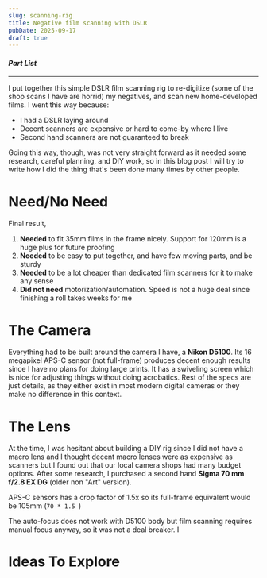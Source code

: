```yaml
---
slug: scanning-rig
title: Negative film scanning with DSLR
pubDate: 2025-09-17
draft: true
---
```


#### *Part List*



---

I put together this simple DSLR film scanning rig to re-digitize (some of the shop scans I have are horrid) my negatives, and scan new home-developed films. I went this way because:

- I had a DSLR laying around
- Decent scanners are expensive or hard to come-by where I live
- Second hand scanners are not guaranteed to break

Going this way, though, was not very straight forward as it needed some research, careful planning, and DIY work, so in this blog post I will try to write how I did the thing that's been done many times by other people.

# Need/No Need

Final result,

1. **Needed** to fit 35mm films in the frame nicely. Support for 120mm is a huge plus for future proofing
2. **Needed** to be easy to put together, and have few moving parts, and be sturdy
3. **Needed** to be a lot cheaper than dedicated film scanners for it to make any sense
4. **Did not need** motorization/automation. Speed is not a huge deal since finishing a roll takes weeks for me

# The Camera

Everything had to be built around the camera I have, a **Nikon D5100**. Its 16 megapixel APS-C sensor (not full-frame) produces decent enough results since I have no plans for doing large prints. It has a swiveling screen which is nice for adjusting things without doing acrobatics. Rest of the specs are just details, as they either exist in most modern digital cameras or they make no difference in this context.

# The Lens

At the time, I was hesitant about building a DIY rig since I did not have a macro lens and I thought decent macro lenses were as expensive as scanners but I found out that our local camera shops had many budget options. After some research, I purchased a second hand **Sigma 70 mm f/2.8 EX DG** (older non "Art" version).

APS-C sensors has a crop factor of 1.5x so its full-frame equivalent would be 105mm (`70 * 1.5 `)


The auto-focus does not work with D5100 body but film scanning requires manual focus anyway, so it was not a deal breaker. I


# Ideas To Explore